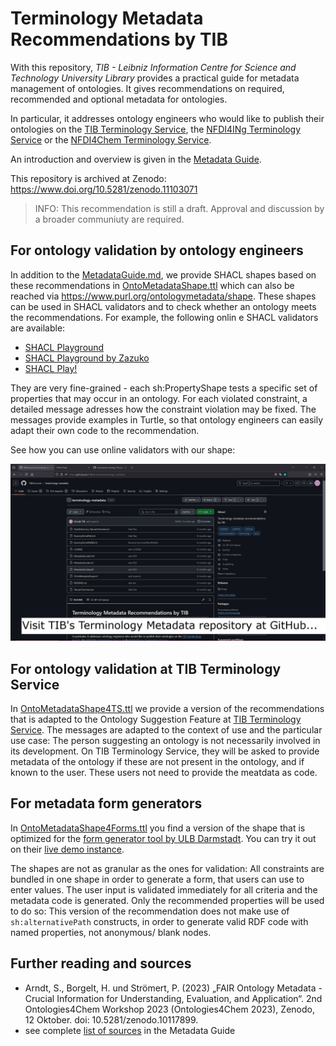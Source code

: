 # Terminology Metadata Recommendations by TIB

With this repository, *TIB - Leibniz Information Centre for Science and Technology University Library* provides a practical guide for metadata management of ontologies. It gives recommendations on required, recommended and optional metadata for ontologies.

In particular, it addresses ontology engineers who would like to publish their ontologies on the [TIB Terminology Service](https://terminology.tib.eu/ts), the [NFDI4INg Terminology Service](https://terminology.nfdi4ing.de/ts/) or the [NFDI4Chem Terminology Service](https://terminology.nfdi4chem.de/ts/).

An introduction and overview is given in the [Metadata Guide](/MetadataGuide.md).

This repository is archived at Zenodo: <https://www.doi.org/10.5281/zenodo.11103071>

> INFO: This recommendation is still a draft. Approval and discussion by a broader communiuty are required.

## For ontology validation by ontology engineers

In addition to the [MetadataGuide.md](/MetadataGuide.md), we provide SHACL shapes based on these recommendations in [OntoMetadataShape.ttl](/OntoMetadataShape.ttl) which can also be reached via <https://www.purl.org/ontologymetadata/shape>. These shapes can be used in SHACL validators and to check whether an ontology meets the recommendations. For example, the following onlin e SHACL validators are available:

* [SHACL Playground](https://shacl.org/playground/)
* [SHACL Playground by Zazuko](https://shacl-playground.zazuko.com/)
* [SHACL Play!](https://shacl-play.sparna.fr/play/)

They are very fine-grained - each sh:PropertyShape tests a specific set of properties that may occur in an ontology. For each violated constraint, a detailed message adresses how the constraint violation may be fixed. The messages provide examples in Turtle, so that ontology engineers can easily adapt their own code to the recommendation.

See how you can use online validators with our shape:

[![Watch the screencast](/visualizations/terminology_metadata-00001.jpg)](https://av.tib.eu/media/47090)
<!-- [![Watch the screencast](image)](video url) -->

## For ontology validation at TIB Terminology Service

In [OntoMetadataShape4TS.ttl](/OntoMetadataShape4TS.ttl) we provide a version of the recommendations that is adapted to the Ontology Suggestion Feature at [TIB Terminology Service](https://terminology.tib.eu). The messages are adapted to the context of use and the particular use case: The person suggesting an ontology is not necessarily involved in its development. On TIB Terminology Service, they will be asked to provide metadata of the ontology if these are not present in the ontology, and if known to the user. These users not need to provide the meatdata as code.

## For metadata form generators

In [OntoMetadataShape4Forms.ttl](/OntoMetadataShape4Forms.ttl) you find a version of the shape that is optimized for the [form generator tool by ULB Darmstadt](https://github.com/ULB-Darmstadt/shacl-form). You can try it out on their [live demo instance](https://ulb-darmstadt.github.io/shacl-form/#try-your-own).

The shapes are not as granular as the ones for validation: All constraints are bundled in one shape in order to generate a form, that users can use to enter values. The user input is validated immediately for all criteria and the metadata code is generated. Only the recommended properties will be used to do so: This version of the recommendation does not make use of `sh:alternativePath` constructs, in order to generate valid RDF code with named properties, not anonymous/ blank nodes.

## Further reading and sources

* Arndt, S., Borgelt, H. und Strömert, P. (2023) „FAIR Ontology Metadata - Crucial Information for Understanding, Evaluation, and Application“. 2nd Ontologies4Chem Workshop 2023 (Ontologies4Chem 2023), Zenodo, 12 Oktober. doi: 10.5281/zenodo.10117899.
* see complete [list of sources](/MetadataGuide.md#8-sources) in the Metadata Guide

